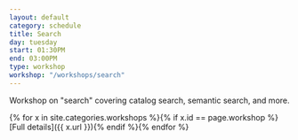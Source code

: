 ```yaml
---
layout: default
category: schedule
title: Search
day: tuesday
start: 01:30PM
end: 03:00PM
type: workshop
workshop: "/workshops/search"
---
```


Workshop on "search" covering catalog search, semantic search, and more.

{% for x in site.categories.workshops %}{% if x.id == page.workshop %}[Full details]({{ x.url }}){% endif %}{% endfor %}
